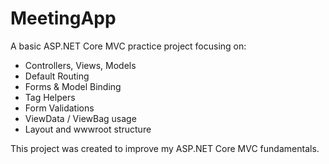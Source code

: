 # MeetingApp

A basic ASP.NET Core MVC practice project focusing on:

- Controllers, Views, Models
- Default Routing
- Forms & Model Binding
- Tag Helpers
- Form Validations
- ViewData / ViewBag usage
- Layout and wwwroot structure

This project was created to improve my ASP.NET Core MVC fundamentals.

